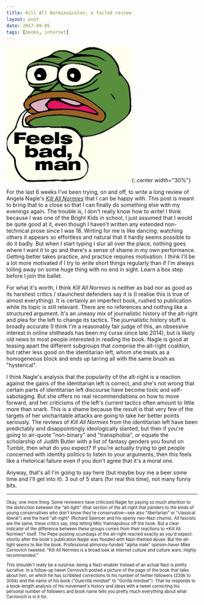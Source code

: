 ```yaml
---
title: Kill All Normies&colon; a failed review
layout: post
date: 2017-09-05
tags: [books, internet]
---
```


![Feels bad man](/assets/img/posts/2017-09-05/feelsbadman.jpg){:.center width="30%"}

For the last 6 weeks I've been trying, on and off, to write a long review of Angela Nagle's *[Kill All Normies](http://www.zero-books.net/books/kill-all-normies)* that I can be happy with. This post is meant to bring that to a close so that I can finally do something else with my evenings again. The trouble is, I don't really know how to write! I think because I was one of the Bright Kids in school, I just assumed that I would be quite good at it, even though I haven't written any extended non-technical prose since I was 18. Writing for me is like dancing: watching others it appears so effortless and natural that it hardly seems possible to do it badly. But when I start typing I slur all over the place, nothing goes where I want it to go and there's a sense of shame in my own performance.
Getting better takes practice, and practice requires motivation. I think I'll be a lot more motivated if I try to write short things regularly than if I'm always toiling away on some huge thing with no end in sight. Learn a box step before I join the ballet.

For what it's worth, I think *Kill All Normies* is neither as bad nor as good as its harshest critics / staunchest defenders say it is (I realise this is true of almost everything). It is certainly an imperfect book, rushed to publication while its topic is still relevant. There are no references and nothing like a structured argument. It's an uneasy mix of journalistic history of the alt-right and plea for the left to change its tactics. The journalistic history stuff is broadly accurate (I think I'm a reasonably fair judge of this, an obsessive interest in online shitheads has been my curse since late 2014), but is likely old news to most people interested in reading the book. Nagle is good at teasing apart the different subgroups that comprise the alt-right coalition, but rather less good on the identitarian left, whom she treats as a homogeneous block and ends up tarring all with the same brush as "hysterical".

I think Nagle's analysis that the popularity of the alt-right is a reaction against the gains of the identitarian left is correct, and she's not wrong that certain parts of identitarian left discourse have become toxic and self-sabotaging. But she offers no real recommendations on how to move forward, and her criticisms of the left's current tactics often amount to little more than snark. This is a shame because the result is that very few of the targets of her uncharitable attacks are going to take her better points seriously. The reviews of *Kill All Normies* from the identitarian left have been predictably and disappointingly ideologically slanted, but then if you're going to air-quote "non-binary" and "transphobia", or equate the scholarship of Judith Butler with a list of fantasy genders you found on Tumblr, then what do you expect? If you're actually trying to get people concerned with identity politics to listen to your arguments, then this feels like a rhetorical failure even if you don't agree that it's a moral one.

Anyway, that's all I'm going to say here (but maybe buy me a beer some time and I'll get into it). 3 out of 5 stars (for real this time), not many funny bits.

<hr>
<div style="font-size: 80%">
Okay, one more thing. Some reviewers have criticised Nagle for paying so much attention to the distinction between the "alt-light" (that section of the alt-right that panders to the kinds of young conservatives who don't know they're conservative&mdash;see also "libertarian" or "classical liberal") and the hard "alt-right" (Richard Spencer and his openly neo-Nazi chums). All fascists are the same, these critics say, stop letting Milo Yiannapolous off the hook. But a clear indicator of the difference between these groups comes from their reactions to *Kill All Normies* itself. The Pepe-posting scumbags of the alt-right reacted exactly as you'd expect: shortly after the book's publication Nagle was flooded with Nazi-themed abuse. But the alt-light seems to like the book. Professional alimonoy-funded "alpha male" opinion-haver Mike Cernovich tweeted: "Kill All Normies is a broad look at Internet culture and culture wars. Highly recommended."

This shouldn't really be a surprise: being a Nazi-enabler instead of an actual Nazi is pretty lucrative. In a follow-up tweet Cernovich posted a picture of the page of the book that talks about him, on which he has scribbled corrections to his number of twitter followers (220k to 300k) and the name of his book ("Guerrilla mindset" to "Gorilla mindset"). That he responds to a book-length analysis of his movement's history and ideas with a tweet correcting his personal number of followers and book name tells you pretty much everything about what Cernovich is in it for.
</div>
